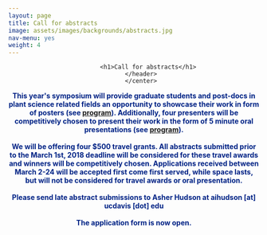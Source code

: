 ```yaml
---
layout: page
title: Call for abstracts
image: assets/images/backgrounds/abstracts.jpg
nav-menu: yes
weight: 4
---
```


<!-- Main -->
<div id="main" class="alt">

<!-- One -->
<section id="one">
	<div class="inner">
		<center>
		<header class="major">

			<h1>Call for abstracts</h1>
		</header>
		</center>

<!-- Content -->
<b style="color:#002285;">This year's symposium will provide <b>graduate students and post-docs in plant science related fields</b> an opportunity to showcase their work in form of <b>posters</b> (see <a href="/program.html">program</a>). Additionally, four presenters will be competitively chosen to present their work in the form of 5 minute <b>oral presentations</b> (see <a href="/program.html">program</a>). 
<br><br>
We will be offering <b>four $500 travel grants</b>. All abstracts submitted prior to the March 1st, 2018 deadline will be considered for these travel awards and winners will be competitively chosen. Applications received between <b>March 2-24</b> will be accepted first come first served, while space lasts, but will not be considered for travel awards or oral presentation.
<br><br>
Please send late abstract submissions to Asher Hudson at aihudson [at] ucdavis [dot] edu
<br><br>
The application form is now <b>open</b>.


